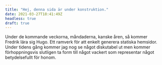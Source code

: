 ```yaml
---
title: "Hej, denna sida är under konstruktion."
date: 2021-03-27T18:41:49Z
headless: true
draft: true
---
```

Under de kommande veckorna, måndaderna, kanske åren, så kommer Fredrik lära sig Hugo. Ett ramverk för att enkelt generera statiska hemsidor. Under tidens gång kommer jag nog se något diskutabel ut men kommer förhoppningsvis slutligen ta form till något vackert som representar något betydelsefullt för honom.
